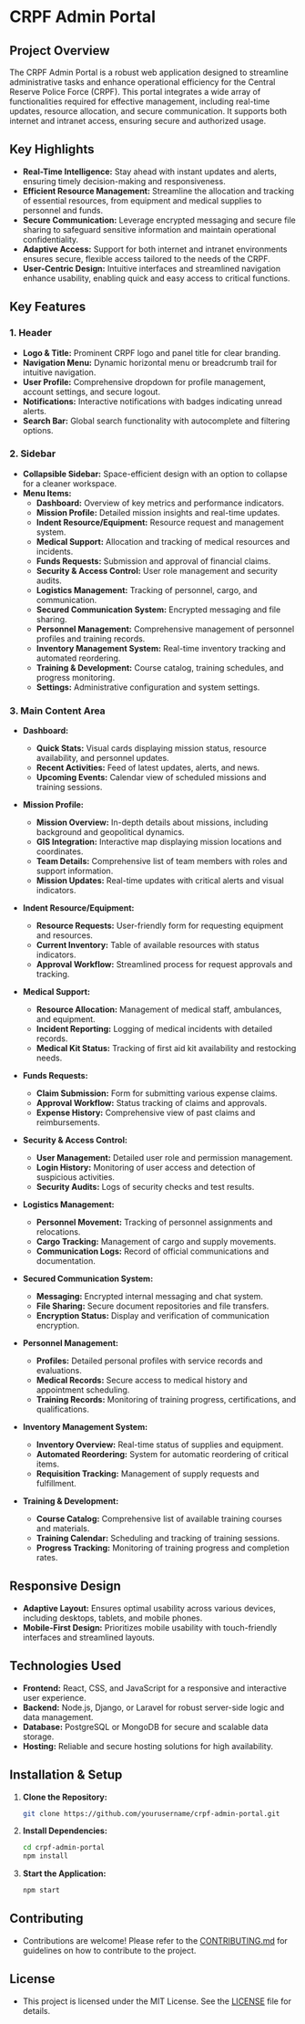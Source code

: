 # CRPF Admin Portal

## Project Overview

The CRPF Admin Portal is a robust web application designed to streamline administrative tasks and enhance operational efficiency for the Central Reserve Police Force (CRPF). This portal integrates a wide array of functionalities required for effective management, including real-time updates, resource allocation, and secure communication. It supports both internet and intranet access, ensuring secure and authorized usage.

## Key Highlights



- **Real-Time Intelligence:** Stay ahead with instant updates and alerts, ensuring timely decision-making and responsiveness.
- **Efficient Resource Management:** Streamline the allocation and tracking of essential resources, from equipment and medical supplies to personnel and funds.
- **Secure Communication:** Leverage encrypted messaging and secure file sharing to safeguard sensitive information and maintain operational confidentiality.
- **Adaptive Access:** Support for both internet and intranet environments ensures secure, flexible access tailored to the needs of the CRPF.
- **User-Centric Design:** Intuitive interfaces and streamlined navigation enhance usability, enabling quick and easy access to critical functions.


## Key Features

### 1. Header
- **Logo & Title:** Prominent CRPF logo and panel title for clear branding.
- **Navigation Menu:** Dynamic horizontal menu or breadcrumb trail for intuitive navigation.
- **User Profile:** Comprehensive dropdown for profile management, account settings, and secure logout.
- **Notifications:** Interactive notifications with badges indicating unread alerts.
- **Search Bar:** Global search functionality with autocomplete and filtering options.

### 2. Sidebar
- **Collapsible Sidebar:** Space-efficient design with an option to collapse for a cleaner workspace.
- **Menu Items:**
  - **Dashboard:** Overview of key metrics and performance indicators.
  - **Mission Profile:** Detailed mission insights and real-time updates.
  - **Indent Resource/Equipment:** Resource request and management system.
  - **Medical Support:** Allocation and tracking of medical resources and incidents.
  - **Funds Requests:** Submission and approval of financial claims.
  - **Security & Access Control:** User role management and security audits.
  - **Logistics Management:** Tracking of personnel, cargo, and communication.
  - **Secured Communication System:** Encrypted messaging and file sharing.
  - **Personnel Management:** Comprehensive management of personnel profiles and training records.
  - **Inventory Management System:** Real-time inventory tracking and automated reordering.
  - **Training & Development:** Course catalog, training schedules, and progress monitoring.
  - **Settings:** Administrative configuration and system settings.

### 3. Main Content Area
- **Dashboard:** 
  - **Quick Stats:** Visual cards displaying mission status, resource availability, and personnel updates.
  - **Recent Activities:** Feed of latest updates, alerts, and news.
  - **Upcoming Events:** Calendar view of scheduled missions and training sessions.

- **Mission Profile:**
  - **Mission Overview:** In-depth details about missions, including background and geopolitical dynamics.
  - **GIS Integration:** Interactive map displaying mission locations and coordinates.
  - **Team Details:** Comprehensive list of team members with roles and support information.
  - **Mission Updates:** Real-time updates with critical alerts and visual indicators.

- **Indent Resource/Equipment:**
  - **Resource Requests:** User-friendly form for requesting equipment and resources.
  - **Current Inventory:** Table of available resources with status indicators.
  - **Approval Workflow:** Streamlined process for request approvals and tracking.

- **Medical Support:**
  - **Resource Allocation:** Management of medical staff, ambulances, and equipment.
  - **Incident Reporting:** Logging of medical incidents with detailed records.
  - **Medical Kit Status:** Tracking of first aid kit availability and restocking needs.

- **Funds Requests:**
  - **Claim Submission:** Form for submitting various expense claims.
  - **Approval Workflow:** Status tracking of claims and approvals.
  - **Expense History:** Comprehensive view of past claims and reimbursements.

- **Security & Access Control:**
  - **User Management:** Detailed user role and permission management.
  - **Login History:** Monitoring of user access and detection of suspicious activities.
  - **Security Audits:** Logs of security checks and test results.

- **Logistics Management:**
  - **Personnel Movement:** Tracking of personnel assignments and relocations.
  - **Cargo Tracking:** Management of cargo and supply movements.
  - **Communication Logs:** Record of official communications and documentation.

- **Secured Communication System:**
  - **Messaging:** Encrypted internal messaging and chat system.
  - **File Sharing:** Secure document repositories and file transfers.
  - **Encryption Status:** Display and verification of communication encryption.

- **Personnel Management:**
  - **Profiles:** Detailed personal profiles with service records and evaluations.
  - **Medical Records:** Secure access to medical history and appointment scheduling.
  - **Training Records:** Monitoring of training progress, certifications, and qualifications.

- **Inventory Management System:**
  - **Inventory Overview:** Real-time status of supplies and equipment.
  - **Automated Reordering:** System for automatic reordering of critical items.
  - **Requisition Tracking:** Management of supply requests and fulfillment.

- **Training & Development:**
  - **Course Catalog:** Comprehensive list of available training courses and materials.
  - **Training Calendar:** Scheduling and tracking of training sessions.
  - **Progress Tracking:** Monitoring of training progress and completion rates.

## Responsive Design

- **Adaptive Layout:** Ensures optimal usability across various devices, including desktops, tablets, and mobile phones.
- **Mobile-First Design:** Prioritizes mobile usability with touch-friendly interfaces and streamlined layouts.

## Technologies Used

- **Frontend:** React, CSS, and JavaScript for a responsive and interactive user experience.
- **Backend:** Node.js, Django, or Laravel for robust server-side logic and data management.
- **Database:** PostgreSQL or MongoDB for secure and scalable data storage.
- **Hosting:** Reliable and secure hosting solutions for high availability.

## Installation & Setup

1. **Clone the Repository:**
   ```bash
   git clone https://github.com/yourusername/crpf-admin-portal.git
   ```

2. **Install Dependencies:**
   ```bash
   cd crpf-admin-portal
   npm install
   ```

3. **Start the Application:**
   ```bash
   npm start
   ```

## Contributing

- Contributions are welcome! Please refer to the [CONTRIBUTING.md](CONTRIBUTING.md) for guidelines on how to contribute to the project.

## License

- This project is licensed under the MIT License. See the [LICENSE](LICENSE) file for details.
```
